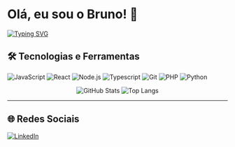 # Olá, eu sou o Bruno! 👋

[![Typing SVG](https://readme-typing-svg.herokuapp.com?color=36F&lines=FullStack+Developer;Web3+Developer)](https://git.io/typing-svg)

## 🛠️ Tecnologias e Ferramentas

![JavaScript](https://img.shields.io/badge/JavaScript-F7DF1E?style=for-the-badge&logo=javascript&logoColor=black)
![React](https://img.shields.io/badge/React-20232A?style=for-the-badge&logo=react&logoColor=61DAFB)
![Node.js](https://img.shields.io/badge/Node.js-339933?style=for-the-badge&logo=nodedotjs&logoColor=white)
![Typescript](https://img.shields.io/badge/Typescript-3179C7?style=for-the-badge&logo=typescript&logoColor=white)
![Git](https://img.shields.io/badge/Git-F05032?style=for-the-badge&logo=git&logoColor=white)
![PHP](https://img.shields.io/badge/PHP-7D7EC0?style=for-the-badge&logo=php&logoColor=white)
![Python](https://img.shields.io/badge/Python-3675A8?style=for-the-badge&logo=python&logoColor=white)

<div align="center">

![GitHub Stats](https://github-readme-stats.vercel.app/api?username=brunosantosss&show_icons=true&theme=dark&hide_title=true&card_width=450) ![Top Langs](https://github-readme-stats.vercel.app/api/top-langs/?username=brunosantosss&layout=compact&bg_color=151515&title_color=ffffff&text_color=9F9F9F&card_width=320) 

</div>

---

## 🌐 Redes Sociais
[![LinkedIn](https://img.shields.io/badge/LinkedIn-0A66C2?style=for-the-badge&logo=linkedin&logoColor=white)](www.linkedin.com/in/brunosantos3s)
